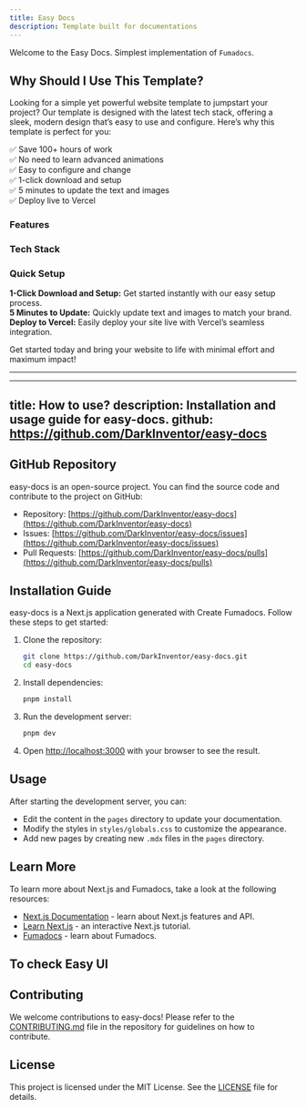 ```yaml
---
title: Easy Docs
description: Template built for documentations
---
```


Welcome to the Easy Docs. Simplest implementation of `Fumadocs`.

## Why Should I Use This Template?

Looking for a simple yet powerful website template to jumpstart your project? Our template is designed with the latest tech stack, offering a sleek, modern design that’s easy to use and configure. Here’s why this template is perfect for you:

✅ Save 100+ hours of work  
✅ No need to learn advanced animations  
✅ Easy to configure and change  
✅ 1-click download and setup  
✅ 5 minutes to update the text and images  
✅ Deploy live to Vercel  

### Features

<Cards>
  <Card title="Responsive Layout" />
  <Card title="SEO Optimized" />
  <Card title="Customizable Themes" />
  <Card title="Rich Text Editor" />
  <Card title="Code Syntax Highlighting" />
  <Card title="Interactive Examples" />
</Cards>

### Tech Stack

<Cards>
  <Card title="React" />
  <Card title="Next.js" />
  <Card title="FumaDocs" />
  <Card title="Shadcn UI" />
  <Card title="Tailwind CSS" />
</Cards>

### Quick Setup

**1-Click Download and Setup:** Get started instantly with our easy setup process.  
**5 Minutes to Update:** Quickly update text and images to match your brand.  
**Deploy to Vercel:** Easily deploy your site live with Vercel’s seamless integration.

Get started today and bring your website to life with minimal effort and maximum impact!


---

---
title: How to use?
description: Installation and usage guide for easy-docs.
github: https://github.com/DarkInventor/easy-docs
---

## GitHub Repository

easy-docs is an open-source project. You can find the source code and contribute to the project on GitHub:

* Repository: [https://github.com/DarkInventor/easy-docs](https://github.com/DarkInventor/easy-docs)
* Issues: [https://github.com/DarkInventor/easy-docs/issues](https://github.com/DarkInventor/easy-docs/issues)
* Pull Requests: [https://github.com/DarkInventor/easy-docs/pulls](https://github.com/DarkInventor/easy-docs/pulls)

## Installation Guide

easy-docs is a Next.js application generated with Create Fumadocs. Follow these steps to get started:

1. Clone the repository:
   ```bash
   git clone https://github.com/DarkInventor/easy-docs.git
   cd easy-docs
   ```

2. Install dependencies:
   ```bash
   pnpm install
   ```

3. Run the development server:
   ```bash
   pnpm dev
   ```

4. Open [http://localhost:3000](http://localhost:3000) with your browser to see the result.

## Usage

After starting the development server, you can:

- Edit the content in the `pages` directory to update your documentation.
- Modify the styles in `styles/globals.css` to customize the appearance.
- Add new pages by creating new `.mdx` files in the `pages` directory.

## Learn More

To learn more about Next.js and Fumadocs, take a look at the following resources:

* [Next.js Documentation](https://nextjs.org/docs) - learn about Next.js features and API.
* [Learn Next.js](https://nextjs.org/learn) - an interactive Next.js tutorial.
* [Fumadocs](https://fumadocs.vercel.app) - learn about Fumadocs.

## To check Easy UI 

<Cards>
  <Card title="Checkout Easy UI - Collection of 50+ Web Templates" href="https://easyui.pro" />
</Cards>

## Contributing

We welcome contributions to easy-docs! Please refer to the [CONTRIBUTING.md](https://github.com/DarkInventor/easy-docs/blob/main/CONTRIBUTING.md) file in the repository for guidelines on how to contribute.

## License

This project is licensed under the MIT License. See the [LICENSE](https://github.com/DarkInventor/easy-docs/blob/main/LICENSE) file for details.
